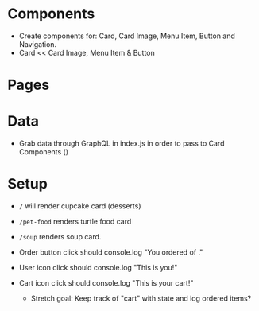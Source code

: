 # Components
  * Create components for: Card, Card Image, Menu Item, Button and Navigation.
  * Card << Card Image, Menu Item & Button

# Pages

# Data
  * Grab data through GraphQL in index.js in order to pass to Card Components ()


# Setup
  * `/` will render cupcake card (desserts)
  * `/pet-food` renders turtle food card
  * `/soup` renders soup card.

  * Order button click should console.log "You ordered <quantity> of <item>."
  * User icon click should console.log "This is you!"
  * Cart icon click should console.log "This is your cart!"
    - Stretch goal: Keep track of "cart" with state and log ordered items?